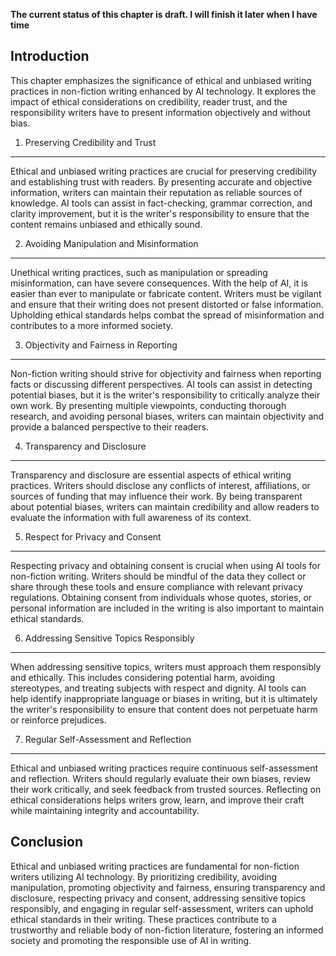 **The current status of this chapter is draft. I will finish it later when I have time**

Introduction
------------

This chapter emphasizes the significance of ethical and unbiased writing practices in non-fiction writing enhanced by AI technology. It explores the impact of ethical considerations on credibility, reader trust, and the responsibility writers have to present information objectively and without bias.

1. Preserving Credibility and Trust
-----------------------------------

Ethical and unbiased writing practices are crucial for preserving credibility and establishing trust with readers. By presenting accurate and objective information, writers can maintain their reputation as reliable sources of knowledge. AI tools can assist in fact-checking, grammar correction, and clarity improvement, but it is the writer's responsibility to ensure that the content remains unbiased and ethically sound.

2. Avoiding Manipulation and Misinformation
-------------------------------------------

Unethical writing practices, such as manipulation or spreading misinformation, can have severe consequences. With the help of AI, it is easier than ever to manipulate or fabricate content. Writers must be vigilant and ensure that their writing does not present distorted or false information. Upholding ethical standards helps combat the spread of misinformation and contributes to a more informed society.

3. Objectivity and Fairness in Reporting
----------------------------------------

Non-fiction writing should strive for objectivity and fairness when reporting facts or discussing different perspectives. AI tools can assist in detecting potential biases, but it is the writer's responsibility to critically analyze their own work. By presenting multiple viewpoints, conducting thorough research, and avoiding personal biases, writers can maintain objectivity and provide a balanced perspective to their readers.

4. Transparency and Disclosure
------------------------------

Transparency and disclosure are essential aspects of ethical writing practices. Writers should disclose any conflicts of interest, affiliations, or sources of funding that may influence their work. By being transparent about potential biases, writers can maintain credibility and allow readers to evaluate the information with full awareness of its context.

5. Respect for Privacy and Consent
----------------------------------

Respecting privacy and obtaining consent is crucial when using AI tools for non-fiction writing. Writers should be mindful of the data they collect or share through these tools and ensure compliance with relevant privacy regulations. Obtaining consent from individuals whose quotes, stories, or personal information are included in the writing is also important to maintain ethical standards.

6. Addressing Sensitive Topics Responsibly
------------------------------------------

When addressing sensitive topics, writers must approach them responsibly and ethically. This includes considering potential harm, avoiding stereotypes, and treating subjects with respect and dignity. AI tools can help identify inappropriate language or biases in writing, but it is ultimately the writer's responsibility to ensure that content does not perpetuate harm or reinforce prejudices.

7. Regular Self-Assessment and Reflection
-----------------------------------------

Ethical and unbiased writing practices require continuous self-assessment and reflection. Writers should regularly evaluate their own biases, review their work critically, and seek feedback from trusted sources. Reflecting on ethical considerations helps writers grow, learn, and improve their craft while maintaining integrity and accountability.

Conclusion
----------

Ethical and unbiased writing practices are fundamental for non-fiction writers utilizing AI technology. By prioritizing credibility, avoiding manipulation, promoting objectivity and fairness, ensuring transparency and disclosure, respecting privacy and consent, addressing sensitive topics responsibly, and engaging in regular self-assessment, writers can uphold ethical standards in their writing. These practices contribute to a trustworthy and reliable body of non-fiction literature, fostering an informed society and promoting the responsible use of AI in writing.
